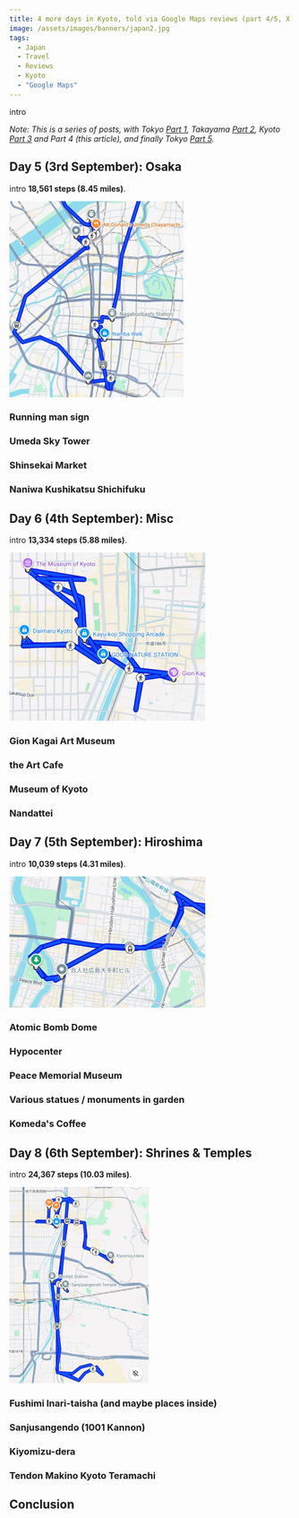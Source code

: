 ```yaml
---
title: 4 more days in Kyoto, told via Google Maps reviews (part 4/5, X reviews)
image: /assets/images/banners/japan2.jpg
tags:
  - Japan
  - Travel
  - Reviews
  - Kyoto
  - "Google Maps"
---
```


intro

_Note: This is a series of posts, with Tokyo [Part 1](/japan-part-1-tokyo/), Takayama [Part 2](/japan-part-2-takayama), Kyoto [Part 3](/japan-part-3-kyoto) and Part 4 (this article), and finally Tokyo [Part 5](/japan-part-5-tokyo/)._

## Day 5 (3rd September): Osaka

intro **18,561 steps (8.45 miles)**.

[![Japan 3 day 5 map](/assets/images/2025/japan3-day5-thumbnail.png)](/assets/images/2025/japan3-day5.png)

### Running man sign

### Umeda Sky Tower

### Shinsekai Market

### Naniwa Kushikatsu Shichifuku

## Day 6 (4th September): Misc

intro **13,334 steps (5.88 miles)**.

[![Japan 3 day 6 map](/assets/images/2025/japan3-day6-thumbnail.png)](/assets/images/2025/japan3-day6.png)

### Gion Kagai Art Museum

### the Art Cafe

### Museum of Kyoto

### Nandattei

## Day 7 (5th September): Hiroshima

intro **10,039 steps (4.31 miles)**.

[![Japan 3 day 7 map](/assets/images/2025/japan3-day7-thumbnail.png)](/assets/images/2025/japan3-day7.png)

### Atomic Bomb Dome

### Hypocenter

### Peace Memorial Museum

### Various statues / monuments in garden

### Komeda's Coffee

## Day 8 (6th September): Shrines & Temples

intro **24,367 steps (10.03 miles)**.

[![Japan 3 day 8 map](/assets/images/2025/japan3-day8-thumbnail.png)](/assets/images/2025/japan3-day8.png)

### Fushimi Inari-taisha (and maybe places inside)

### Sanjusangendo (1001 Kannon)

### Kiyomizu-dera

### Tendon Makino Kyoto Teramachi

## Conclusion
